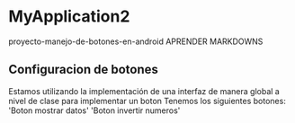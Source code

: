 # MyApplication2
proyecto-manejo-de-botones-en-android
APRENDER MARKDOWNS
## Configuracion de botones
Estamos utilizando la implementación de una interfaz de manera global a nivel de clase
para implementar un boton
Tenemos los siguientes botones:
'Boton mostrar datos'
'Boton invertir numeros'
